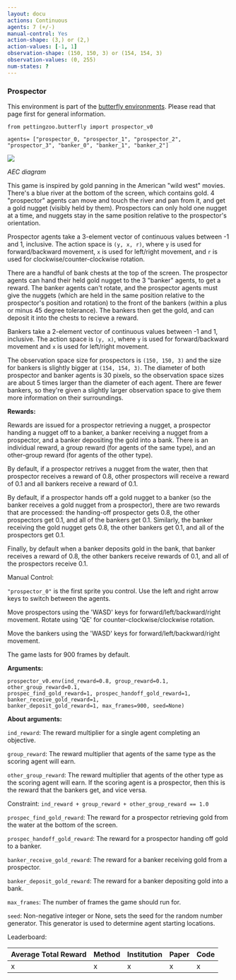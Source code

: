 ```yaml
---
layout: docu
actions: Continuous
agents: 7 (+/-)
manual-control: Yes
action-shape: (3,) or (2,)
action-values: [-1, 1]
observation-shape: (150, 150, 3) or (154, 154, 3)
observation-values: (0, 255)
num-states: ?
---
```


### Prospector

This environment is part of the [butterfly environments](../butterfly). Please read that page first for general information.


`from pettingzoo.butterfly import prospector_v0`

`agents= ["prospector_0, "prospector_1", "prospector_2", "prospector_3", "banker_0", "banker_1", "banker_2"]`

![](butterfly_prospector.gif)

*AEC diagram*

This game is inspired by gold panning in the American "wild west" movies. There's a blue river at 
the bottom of the screen, which contains gold. 4 "prospector" agents can move and touch the river 
and pan from it, and get a gold nugget (visibly held by them). Prospectors can
only hold one nugget at a time, and nuggets stay in the same position relative to the prospector's
orientation.

Prospector agents take a 3-element vector of continuous values between -1 and 1, inclusive. 
The action space is `(y, x, r)`, where `y` is used for forward/backward movement, 
`x` is used for left/right movement, and `r` is used for clockwise/counter-clockwise rotation.

There are a handful of bank chests at the top of the screen. The prospector agents can hand their 
held gold nugget to the 3 "banker" agents, to get a reward. The banker agents can't rotate, 
and the prospector agents must give the nuggets (which are held in the same
position relative to the prospector's position and rotation) to the 
front of the bankers (within a plus or minus 45 degree tolerance). 
The bankers then get the gold, and can deposit it into the chests to recieve a reward. 

Bankers take a 2-element vector of continuous values between -1 and 1, inclusive.
The action space is `(y, x)`, where
`y` is used for forward/backward movement and `x` is used for left/right movement.

The observation space size for prospectors
is `(150, 150, 3)` and the size for
bankers is slightly bigger at
`(154, 154, 3)`. The diameter of both
prospector and banker agents is 30 pixels, so
the observation space sizes are about 5 times larger
than the diameter of each agent. There are fewer
bankers, so they're given a slightly
larger observation space to give them more
information on their surroundings.

**Rewards:**

Rewards are issued for a prospector retrieving a nugget, a prospector handing
a nugget off to a banker, a banker receiving a nugget from a prospector, 
and a banker depositing the gold into a bank. There is
an individual reward, a group reward (for agents of the same type), and
an other-group reward (for agents of the other type).

By default, if a prospector retrives a nugget from the water, then 
that prospector receives a reward of
0.8, other
prospectors will
receive a reward of 0.1 and
all bankers receive a reward of 
0.1. 

By default, if a prospector
hands off a gold nugget to a banker (so the banker receives a gold nugget
from a prospector), there are two rewards that are processed:
the handing-off prospector gets 0.8,
the other prospectors get 0.1, and
all of the bankers get 0.1.
Similarly, the banker receiving the gold nugget gets
0.8, the other bankers
get 0.1, and
all of the prospectors get 
0.1. 

Finally, by default when a banker deposits gold in the bank, 
that banker receives a reward of
0.8, the other bankers
receive rewards of 0.1, and
all of the prospectors receive
0.1.

Manual Control:

`"prospector_0"` is the first sprite you control. Use the left and
right arrow keys to switch between the agents.

Move prospectors using the 'WASD' keys for forward/left/backward/right movement.
Rotate using 'QE' for counter-clockwise/clockwise rotation.

Move the bankers using the 'WASD' keys for forward/left/backward/right movement.

The game lasts for 900 frames by default.

**Arguments:**

```
prospector_v0.env(ind_reward=0.8, group_reward=0.1, other_group_reward=0.1, 
prospec_find_gold_reward=1, prospec_handoff_gold_reward=1, banker_receive_gold_reward=1,
banker_deposit_gold_reward=1, max_frames=900, seed=None)
```

**About arguments:**

`ind_reward`: The reward multiplier for a single agent completing an objective.

`group_reward`: The reward multiplier that agents of the same type
as the scoring agent will earn.

`other_group_reward`: The reward multiplier that agents of the other type
as the scoring agent will earn. If the scoring agent is a prospector,
then this is the reward that the bankers get, and vice versa.

Constraint: `ind_reward + group_reward + other_group_reward == 1.0`

`prospec_find_gold_reward`: The reward for a prospector
retrieving gold from the water at the bottom of the screen.

`prospec_handoff_gold_reward`: The reward for a prospector
handing off gold to a banker.

`banker_receive_gold_reward`: The reward for a banker receiving
gold from a prospector.

`banker_deposit_gold_reward`: The reward for a banker depositing
gold into a bank.

`max_frames`: The number of frames the game should run for.

`seed`: Non-negative integer or None, sets the seed for the random
number generator. This generator is used to determine
agent starting locations.

Leaderboard:

| Average Total Reward | Method | Institution | Paper | Code |
|----------------------|--------|-------------|-------|------|
| x                    | x      | x           | x     | x    |
